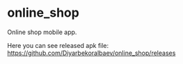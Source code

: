 # online_shop

Online shop mobile app.

Here you can see released apk file: https://github.com/Diyarbekoralbaev/online_shop/releases
